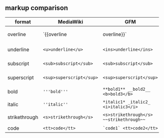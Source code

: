 ## markup comparison

| format    | MediaWiki     | GFM      | GFM result   | LaTeX | SVG style |
|-----------|---------------|----------|--------------|-------|-----------|
|overline|`{{overline|overline}}`|`<span style="text-decoration: overline">overline</span>`|<span style="text-decoration: overline">overline</span>|\overline{overline}|{text-decoration: overline}
|underline|`<u>underline</u>`|`<ins>underline</ins>`|<ins>underline</ins>|\underline{underline}|{text-decoration: underline}
|subscript|`<sub>subscript</sub>`|`<sub>subscript</sub>`|X<sub>subscript</sub>|X_{subscript}|{baseline-shift: sub}
|superscript|`<sup>superscript</sup>`|`<sup>superscript</sup>`|X<sup>superscript</sup>|X^{superscript}|{baseline-shift: super}
|bold|`'''bold'''`|`**bold1** __bold2__ <b>bold3</b>`|**bold1** __bold2__ <b>bold3</b>|\mathbf{bold}|{font-weight: bold}
|italic|`''italic''`|`*italic1* _italic2_ <i>italic3</i>`|*italic1* _italic2_ <i>italic3</i>|\mathit{italic}|{font-style: italic}
|strikethrough|`<s>strikethrough</s>`|`<s>strikethrough</s> ~~strikethrough~~`|<s>strikethrough</s> ~~strikethrough~~| | {text-decoration: line-through}
|code|`<tt>code</tt>`|``` `code1` <tt>code2</tt> ```|`code1`<tt>code2</tt>| |
